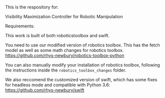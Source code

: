 
This is the respository for:

Visibility Maximization Controller for Robotic Manipulation

Requirements:

This work is built of both roboticstoolbox and swift.

You need to use our modified version of robotics toolbox. This has the fetch model as well as some math changes for robotics toolbox.  
https://github.com/rhys-newbury/robotics-toolbox-python 

You can also manually modify your installation of robotics toolbox, following the instructions inside the `robotics_toolbox_changes` folder.



We also reccomend the customized version of swift, which has some fixes for headless mode and compatible with Python 3.6:
https://github.com/rhys-newbury/swift

